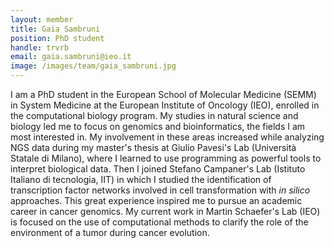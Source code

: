 ```yaml
---
layout: member
title: Gaia Sambruni
position: PhD student
handle: trvrb
email: gaia.sambruni@ieo.it
image: /images/team/gaia_sambruni.jpg
---
```


I am a PhD student in the European School of Molecular Medicine (SEMM) in System Medicine at the European Institute of Oncology (IEO), enrolled in the computational biology program. My studies in natural science and biology led me to focus on genomics and bioinformatics, the fields I am most interested in. My involvement in these areas increased while analyzing NGS data during my master's thesis at Giulio Pavesi's Lab (Università Statale di Milano), where I learned to use programming as powerful tools to interpret biological data. Then I joined Stefano Campaner's Lab (Istituto Italiano di tecnologia, IIT) in which I studied the identification of transcription factor networks involved in cell transformation with *in silico* approaches. This great experience inspired me to pursue an academic career in cancer genomics. My current work in Martin Schaefer's Lab (IEO) is focused on the use of computational methods to clarify the role of the environment of a tumor during cancer evolution.
